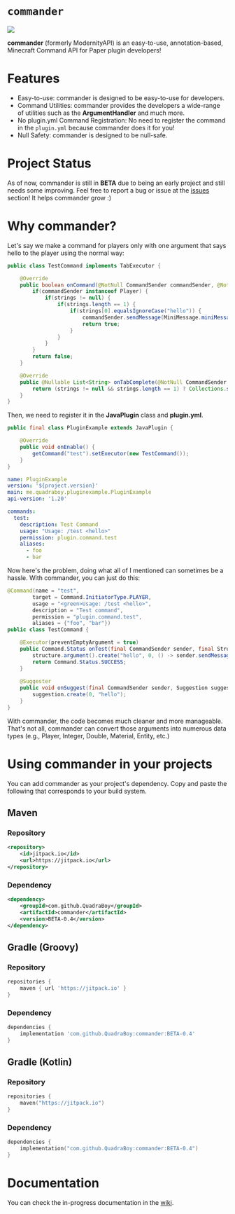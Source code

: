 # ```commander```  
[![](https://jitpack.io/v/QuadraBoy/commander.svg)](https://jitpack.io/#QuadraBoy/commander)

**commander** (formerly ModernityAPI) is an easy-to-use, annotation-based, Minecraft Command API for Paper plugin developers!

# Features

- Easy-to-use: commander is designed to be easy-to-use for developers.
- Command Utilities: commander provides the developers a wide-range of utilities such as the **ArgumentHandler** and much more.
- No plugin.yml Command Registration: No need to register the command in the ```plugin.yml``` because commander does it for you!
- Null Safety: commander is designed to be null-safe.

# Project Status
As of now, commander is still in **BETA** due to being an early project and still needs some improving. Feel free to report a bug or issue at the [issues](https://github.com/QuadraBoy/commander/issues) section! It helps commander grow :)

# Why commander?
Let's say we make a command for players only with one argument that says hello to the player using the normal way:

```java
public class TestCommand implements TabExecutor {

    @Override
    public boolean onCommand(@NotNull CommandSender commandSender, @NotNull Command command, @NotNull String s, @NotNull String[] strings) {
        if(commandSender instanceof Player) {
            if(strings != null) {
                if(strings.length == 1) {
                    if(strings[0].equalsIgnoreCase("hello")) {
                        commandSender.sendMessage(MiniMessage.miniMessage().deserialize("<rainbow>Hello World!"));
                        return true;
                    } 
                }
            }
        } 
        return false;
    }

    @Override
    public @Nullable List<String> onTabComplete(@NotNull CommandSender commandSender, @NotNull Command command, @NotNull String s, @NotNull String[] strings) {
        return (strings != null && strings.length == 1) ? Collections.singletonList("hello") : Collections.emptyList();
    }
}
```
Then, we need to register it in the **JavaPlugin** class and **plugin.yml**.

```java
public final class PluginExample extends JavaPlugin {

    @Override
    public void onEnable() {
        getCommand("test").setExecutor(new TestCommand());
    }
}
```

```yaml
name: PluginExample
version: '${project.version}'
main: me.quadraboy.pluginexample.PluginExample
api-version: '1.20'

commands:
  test:
    description: Test Command
    usage: "Usage: /test <hello>"
    permission: plugin.command.test
    aliases:
      - foo
      - bar
```

Now here's the problem, doing what all of I mentioned can sometimes be a hassle. With commander, you can just do this:

```java
@Command(name = "test",
        target = Command.InitiatorType.PLAYER,
        usage = "<green>Usage: /test <hello>",
        description = "Test command",
        permission = "plugin.command.test",
        aliases = {"foo", "bar"})
public class TestCommand {

    @Executor(preventEmptyArgument = true)
    public Command.Status onTest(final CommandSender sender, final Structure structure) {
        structure.argument().create("hello", 0, () -> sender.sendMessage(MiniMessage.miniMessage().deserialize("<rainbow>Hello World!")));
        return Command.Status.SUCCESS;
    }
    
    @Suggester
    public void onSuggest(final CommandSender sender, Suggestion suggestion) {
        suggestion.create(0, "hello");
    }
}
```

With commander, the code becomes much cleaner and more manageable. That's not all, commander can convert those arguments into numerous data types (e.g., Player, Integer, Double, Material, Entity, etc.)

# Using commander in your projects
You can add commander as your project's dependency. Copy and paste the following that corresponds to your build system.

## Maven

### Repository
```xml
<repository>
    <id>jitpack.io</id>
    <url>https://jitpack.io</url>
</repository>
```

### Dependency
```xml
<dependency>
    <groupId>com.github.QuadraBoy</groupId>
    <artifactId>commander</artifactId>
    <version>BETA-0.4</version>
</dependency>
```

## Gradle (Groovy)

### Repository
```groovy
repositories {
    maven { url 'https://jitpack.io' }
}
```

### Dependency
```groovy
dependencies {
    implementation 'com.github.QuadraBoy:commander:BETA-0.4'
}
```

## Gradle (Kotlin)

### Repository
```kts
repositories {
    maven("https://jitpack.io")
}
```

### Dependency
```kts
dependencies {
    implementation("com.github.QuadraBoy:commander:BETA-0.4")
}
```

# Documentation

You can check the in-progress documentation in the [wiki](https://github.com/QuadraBoy/commander/wiki).